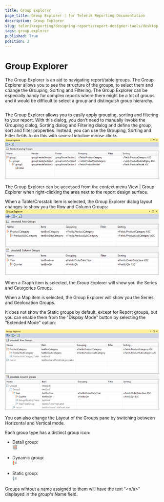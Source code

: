 ```yaml
---
title: Group Explorer
page_title: Group Explorer | for Telerik Reporting Documentation
description: Group Explorer
slug: telerikreporting/designing-reports/report-designer-tools/desktop-designers/tools/group-explorer
tags: group,explorer
published: True
position: 3
---
```


# Group Explorer



The Group Explorer is an aid to navigating report/table groups. The Group Explorer allows you to see the structure of the groups, to select them and change the Grouping, Sorting and Filtering. The Group Explorer can be especially handy for complex reports where there might be a lot of groups and it would be difficult to select a group and distinguish group hierarchy.

## 

The Group Explorer allows you to easily apply grouping, sorting and filtering to your report. With this dialog, you don't need to manually invoke the Grouping dialog, Sorting dialog and Filtering dialog and define the group, sort and filter properties. Instead, you can use the Grouping, Sorting and Filter fields to do this with several intuitive mouse clicks.  
  ![](images/GroupExplorerReport.PNG)

The Group Explorer can be accessed from the context menu View | Group Explorer when right-clicking the area next to the report design surface.
        



When a Table/Crosstab item is selected, the Group Explorer dialog layout changes to show you the Row and Column Groups:  
  ![](images/GroupExplorerStandardMode.PNG)

When a Graph item is selected, the Group Explorer will show you the Series and Categories Groups.

When a Map item is selected, the Group Explorer will show you the Series and Geolocation Groups.



It does not show the Static groups by default, except for Report groups, but you can enable them from the "Display Mode" button
          by selecting the "Extended Mode" option:
          
  ![](images/GroupExplorerAdvancedMode.PNG)

You can also change the Layout of the Groups pane by switching between Horizontal and Vertical mode.

Each group type has a distinct group icon:

* Detail group:  
  ![Group Explorer Detail Icon](images/GroupExplorerDetailIcon.png)

* Dynamic group:  
  ![Group Explorer Dynamic Icon](images/GroupExplorerDynamicIcon.png)

* Static group:  
  ![Group Explorer Static Icon](images/GroupExplorerStaticIcon.png)

Groups wihtout a name assigned to them will have the text "<n/a>" displayed in the group's Name field.
